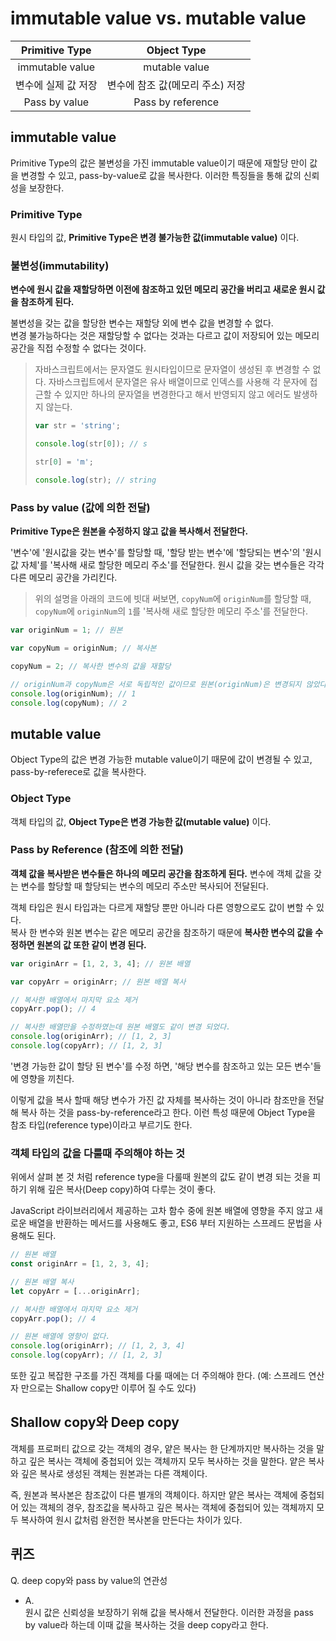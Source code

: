 # immutable value vs. mutable value



|   Primitive Type    |           Object Type            |
| :-----------------: | :------------------------------: |
|   immutable value   |          mutable value           |
| 변수에 실제 값 저장 | 변수에 참조 값(메모리 주소) 저장 |
|    Pass by value    |        Pass by reference         |



## immutable value

Primitive Type의 값은 불변성을 가진 immutable value이기 때문에 재할당 만이 값을 변경할 수 있고, pass-by-value로 값을 복사한다. 이러한 특징들을 통해 값의 신뢰성을 보장한다.



### Primitive Type

원시 타입의 값, **Primitive Type은 변경 불가능한 값(immutable value)** 이다.



### 불변성(immutability)

**변수에 원시 값을 재할당하면 이전에 참조하고 있던 메모리 공간을 버리고 새로운 원시 값을 참조하게 된다.**

불변성을 갖는 값을 할당한 변수는 재할당 외에 변수 값을 변경할 수 없다.  
변경 불가능하다는 것은 재할당할 수 없다는 것과는 다르고 값이 저장되어 있는 메모리 공간을 직접 수정할 수 없다는 것이다. 

> 자바스크립트에서는 문자열도 원시타입이므로 문자열이 생성된 후 변경할 수 없다. 자바스크립트에서 문자열은 유사 배열이므로 인덱스를 사용해 각 문자에 접근할 수 있지만 하나의 문자열을 변경한다고 해서 반영되지 않고 에러도 발생하지 않는다.
>
> ```javascript
> var str = 'string';
> 
> console.log(str[0]); // s
> 
> str[0] = 'm';
> 
> console.log(str); // string
> 
> ```



### Pass by value (값에 의한 전달)

**Primitive Type은 원본을 수정하지 않고 값을 복사해서 전달한다.**

'변수'에 '원시값을 갖는 변수'를 할당할 때, '할당 받는 변수'에 '할당되는 변수'의 '원시값 자체'를 '복사해 새로 할당한 메모리 주소'를 전달한다. 원시 값을 갖는 변수들은 각각 다른 메모리 공간을 가리킨다.

> 위의 설명을 아래의 코드에 빗대 써보면, `copyNum`에 `originNum`를 할당할 때, `copyNum`에 `originNum`의 `1`를 '복사해 새로 할당한 메모리 주소'를 전달한다.

```javascript
var originNum = 1; // 원본

var copyNum = originNum; // 복사본

copyNum = 2; // 복사한 변수의 값을 재할당

// originNum과 copyNum은 서로 독립적인 값이므로 원본(originNum)은 변경되지 않았다.
console.log(originNum); // 1
console.log(copyNum); // 2

```





## mutable value

Object Type의 값은 변경 가능한 mutable value이기 때문에 값이 변경될 수 있고, pass-by-referece로 값을 복사한다.



### Object Type

객체 타입의 값, **Object Type은 변경 가능한 값(mutable value)** 이다.



### Pass by Reference (참조에 의한 전달)

**객체 값을 복사받은 변수들은 하나의 메모리 공간을 참조하게 된다.** 변수에 객체 값을 갖는 변수를 할당할 때 할당되는 변수의 메모리 주소만 복사되어 전달된다.

객체 타입은 원시 타입과는 다르게 재할당 뿐만 아니라 다른 영향으로도 값이 변할 수 있다.  
복사 한 변수와 원본 변수는 같은 메모리 공간을 참조하기 때문에 **복사한 변수의 값을 수정하면 원본의 값 또한 같이 변경 된다.** 

```javascript
var originArr = [1, 2, 3, 4]; // 원본 배열

var copyArr = originArr; // 원본 배열 복사

// 복사한 배열에서 마지막 요소 제거
copyArr.pop(); // 4

// 복사한 배열만을 수정하였는데 원본 배열도 같이 변경 되었다.
console.log(originArr); // [1, 2, 3]
console.log(copyArr); // [1, 2, 3]

```

'변경 가능한 값이 할당 된 변수'를 수정 하면, '해당 변수를 참조하고 있는 모든 변수'들에 영향을 끼친다.

이렇게 값을 복사 할때 해당 변수가 가진 값 자체를 복사하는 것이 아니라 참조만을 전달해 복사 하는 것을 pass-by-reference라고 한다. 이런 특성 때문에 Object Type을 참조 타입(reference type)이라고 부르기도 한다.



### 객체 타입의 값을 다룰때 주의해야 하는 것

위에서 살펴 본 것 처럼 reference type을 다룰때 원본의 값도 같이 변경 되는 것을 피하기 위해 깊은 복사(Deep copy)하여 다루는 것이 좋다.

JavaScript 라이브러리에서 제공하는 고차 함수 중에 원본 배열에 영향을 주지 않고 새로운 배열을 반환하는 메서드를 사용해도 좋고, ES6 부터 지원하는 스프레드 문법을 사용해도 된다.

```javascript
// 원본 배열
const originArr = [1, 2, 3, 4];

// 원본 배열 복사
let copyArr = [...originArr];

// 복사한 배열에서 마지막 요소 제거
copyArr.pop(); // 4

// 원본 배열에 영향이 없다.
console.log(originArr); // [1, 2, 3, 4]
console.log(copyArr); // [1, 2, 3]

```

또한 깊고 복잡한 구조를 가진 객체를 다룰 때에는 더 주의해야 한다. 
(예: 스프레드 연산자 만으로는 Shallow copy만 이루어 질 수도 있다)





## Shallow copy와 Deep copy

객체를 프로퍼티 값으로 갖는 객체의 경우, 얕은 복사는 한 단계까지만 복사하는 것을 말하고 깊은 복사는 객체에 중첩되어 있는 객체까지 모두 복사하는 것을 말한다. 얕은 복사와 깊은 복사로 생성된 객체는 원본과는 다른 객체이다. 

즉, 원본과 복사본은 참조값이 다른 별개의 객체이다. 하지만 얕은 복사는 객체에 중첩되어 있는 객체의 경우, 참조값을 복사하고 깊은 복사는 객체에 중첩되어 있는 객체까지 모두 복사하여 원시 값처럼 완전한 복사본을 만든다는 차이가 있다.





## 퀴즈

Q. deep copy와 pass by value의 연관성

- A.  
  원시 값은 신뢰성을 보장하기 위해 값을 복사해서 전달한다. 이러한 과정을 pass by value라 하는데 이때 값을 복사하는 것을 deep copy라고 한다.







